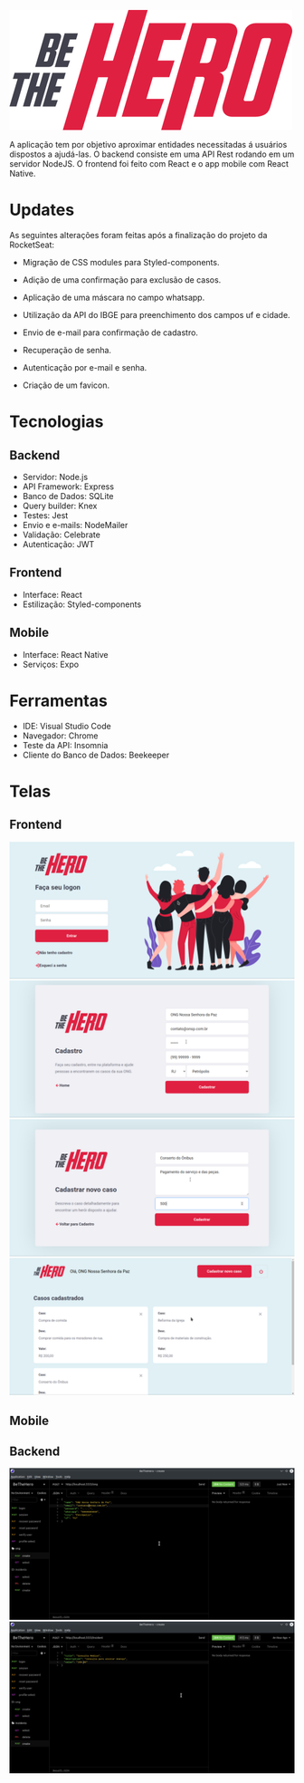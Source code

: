 ![Be The Hero](frontend/src/assets/logo.svg "Be The Hero")

A aplicação tem por objetivo aproximar entidades necessitadas á usuários dispostos a ajudá-las. O backend consiste em uma API Rest rodando em um servidor NodeJS. O frontend foi feito com React e o app mobile com React Native.

# Updates

As seguintes alterações foram feitas após a finalização do projeto da RocketSeat:

- Migração de CSS modules para Styled-components.

- Adição de uma confirmação para exclusão de casos.

- Aplicação de uma máscara no campo whatsapp.

- Utilização da API do IBGE para preenchimento dos campos uf e cidade.

- Envio de e-mail para confirmação de cadastro.

- Recuperação de senha.

- Autenticação por e-mail e senha.

- Criação de um favicon.

# Tecnologias

## Backend
- Servidor: Node.js
- API Framework: Express
- Banco de Dados: SQLite
- Query builder: Knex
- Testes: Jest
- Envio e e-mails: NodeMailer
- Validação: Celebrate
- Autenticação: JWT

## Frontend
- Interface: React
- Estilização: Styled-components

## Mobile
- Interface: React Native
- Serviços: Expo


# Ferramentas
- IDE: Visual Studio Code
- Navegador: Chrome
- Teste da API: Insomnia
- Cliente do Banco de Dados: Beekeeper
 
# Telas

## Frontend
![Be The Hero](screenshots/main.png "Main")
![Be The Hero](screenshots/ong.png "Ong")
![Be The Hero](screenshots/incident.png "Incident")
![Be The Hero](screenshots/profile.png "Profile")

## Mobile

## Backend
![Be The Hero](screenshots/ong_api.png "Ong")
![Be The Hero](screenshots/incident_api.png "Incident")



